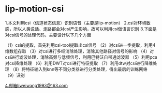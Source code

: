 # lip-motion-csi
1.本文利用csi（信道状态信息）识别语音（主要是lip-motion）
2.csi对环境敏感，所以人类说话、走路都会对csi产生影响，故可以利用csi做语言识别
3.下面是对csi信号的处理代码，主要设计以下几个方面

（1）csi的提取，首先利用csi-tool提取出csi信号
（2）对csi进一步提取，利用4维数组存取
（3）对csi进行多经消除处理，消除其他路径对信号的影响
（4）对csi进行滤波处理，消除高频与低频信号，利用巴特沃自带通滤波器
（5）利用pca对csi降维处理
（6）利用DWT对csi进行特征提取
（7）利用dtw对csi进行降维处理
（8）将特征输入到knn等不同分类器进行分类处理，得出最后的训练网络
（9）识别

4.邮箱liweiwang1993@163.com
